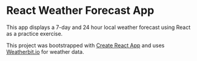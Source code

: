 # React Weather Forecast App

This app displays a 7-day and 24 hour local weather forecast using React as a practice exercise. 

This project was bootstrapped with [Create React App](https://github.com/facebook/create-react-app) and uses [Weatherbit.io](https://weatherbit.io) for weather data.
